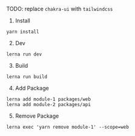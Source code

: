 TODO: replace `chakra-ui` with `tailwindcss`

1. Install
```
yarn install
```
2. Dev
```
lerna run dev
```

3. Build
```
lerna run build
```

4. Add Package
```
lerna add module-1 packages/web
lerna add module-2 packages/api
```

5. Remove Package
```
lerna exec 'yarn remove module-1' --scope=web
```
